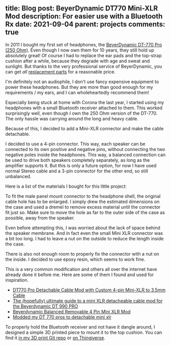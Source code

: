 title: Blog
post: BeyerDynamic DT770 Mini-XLR Mod
description: For easier use with a Bluetooth Rx
date: 2021-09-04
parent: projects
comments: true
---

In 2011 I bought my first set of headphones, the [BeyerDynamic DT-770 Pro (250 Ohm)](https://europe.beyerdynamic.com/dt-770-pro.html).
Even though I now own them for 10 years, they still hold up absolutely great!
Of course I had to replace the ear pads and the top-strap cushion after a while, because they degrade with age and sweat and sunlight.
But thanks to the very professional service of BeyerDynamic, you can get _all_ [replacement parts](https://www.beyerdynamic.de/service/ersatzteile) for a reasonable price.

I'm definitely not an audiophile, I don't use fancy expensive equipment to power these headphones.
But they are more than good enough for my requirements / my ears, and I can wholeheartedly recommend them!

Especially being stuck at home with Corona the last year, I started using my headphones with a small Bluetooth receiver attached to them.
This worked surprisingly well, even though I own the 250 Ohm version of the DT-770.
The only hassle was carrying around the long and heavy cable.

Because of this, I decided to add a Mini-XLR connector and make the cable detachable.

<!--%
lightgallery([
    [ "img/dt770_xlr_6.jpg", "Close-up of the connector with plug" ],
    [ "img/dt770_xlr_7.jpg", "Total top-down view" ],
    [ "img/dt770_xlr_8.jpg", "3D printed Bluetooth Receiver mount" ],
    [ "img/dt770_xlr_9.jpg", "Original cable with newly fitted Mini XLR connector" ],
])
%-->

I decided to use a 4-pin connector.
This way, each speaker can be connected to its own positive and negative pins, without connecting the two negative poles inside the headphones.
This way, a balanced connection can be used to drive both speakers completely separately, as long as the amplifier supports it.
But this is only a future option, for now I have used normal Stereo cable and a 3-pin connector for the other end, so still unbalanced.

Here is a list of the materials I bought for this little project:

<!--%
tableHelper([ "align-right", "align-last-right", "align-right monospaced"],
    [ "Part", "Description", "Cost" ], [
        [ "xlr-male", ("Mini XLR 4-pin Panel Mount Male", "https://www.ebay.de/itm/402639518058?var=672917202885"), "2.08€" ],
        [ "xlr-female", ("Mini XLR 4-pin Metal Shell Female", "https://www.ebay.de/itm/402639518058?var=672917202949"), "2.61€" ],
        [ "trs-male", ("3.5mm TRS Male", "https://www.reichelt.de/de/de/klinkenstecker-3-5-mm-stereo-3-pol-ksskg-35-p9585.html"), "0.40€" ],
        [ "cable", ("Microphone Cable 2x0.1mm² Shielded", "https://www.reichelt.de/mikrofonleitung-2-x-0-10-mm-rund-10-m-ml-209-10-p13307.html"), "7.99€" ],
        [ "", "Sum", "13.08€" ]
    ]
)
%-->

To fit the male panel mount connector to the headphone shell, the original cable hole has to be enlarged.
I simply drew the estimated dimensions on the case and used a dremel to remove excess material until the connector fit just so.
Make sure to move the hole as far to the outer side of the case as possible, away from the speaker.

Even before attempting this, I was worried about the lack of space behind the speaker membrane.
And in fact even the small Mini XLR connector was a bit too long. I had to leave a nut on the outside to reduce the length inside the case.

There is also not enough room to properly fix the connector with a nut on the inside.
I decided to use epoxy resin, which seems to work fine.

<!--%
lightgallery([
    [ "img/dt770_xlr_1.jpg", "Original cabling of the speakers" ],
    [ "img/dt770_xlr_2.jpg", "Original cable hole" ],
    [ "img/dt770_xlr_3.jpg", "Estimate of the required cut-out" ],
    [ "img/dt770_xlr_4.jpg", "Connector fitted and right speaker soldered on" ],
    [ "img/dt770_xlr_5.jpg", "Left speaker soldered on as well" ],
])
%-->

This is a very common modification and others all over the internet have already done it before me.
Here are some of them I found and used for inspiration.

 * [DT770 Pro Detachable Cable Mod with Custom 4-pin Mini-XLR to 3.5mm Cable](https://www.reddit.com/r/DIYAudioCables/comments/ki76cv/dt770_pro_detachable_cable_mod_with_custom_4pin/)
 * [The (hopefully) ultimate guide to a mini XLR detacheable cable mod for the Beyerdynamic DT 990 PRO](https://www.reddit.com/r/headphones/comments/gdbuk2/the_hopefully_ultimate_guide_to_a_mini_xlr/)
 * [Beyerdynamic Balanced Removable 4 Pin Mini XLR Mod ](http://www.diyaudioblog.com/2015/05/beyerdynamic-balanced-removable-4-pin.html)
 * [Modded my DT 770 pros to detachable mini xlr](https://www.reddit.com/r/headphones/comments/k9z4fu/modded_my_dt_770_pros_to_detachable_mini_xlr_and/)

To properly hold the Bluetooth receiver and not have it dangle around, I designed a simple 3D printed piece to mount it to the top cushion.
You can find it [in my 3D print Git repo](https://git.xythobuz.de/thomas/3d-print-designs/src/branch/master/dt770) or [on Thingiverse](https://www.thingiverse.com/thing:4949404).
